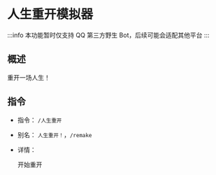 # 人生重开模拟器

:::info
本功能暂时仅支持 QQ 第三方野生 Bot，后续可能会适配其他平台
:::

## 概述

重开一场人生！

## 指令

- 指令： `/人生重开`

- 别名： `人生重开！`，`/remake`

- 详情：

  开始重开
